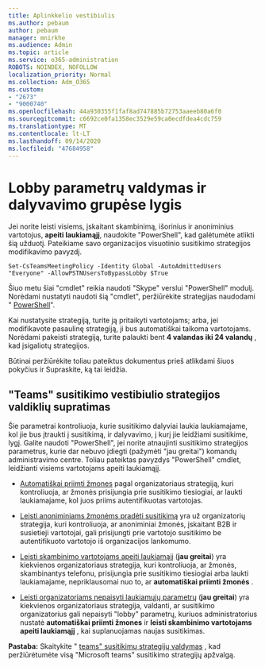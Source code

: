 ```yaml
---
title: Aplinkkelio vestibiulis
ms.author: pebaum
author: pebaum
manager: mnirkhe
ms.audience: Admin
ms.topic: article
ms.service: o365-administration
ROBOTS: NOINDEX, NOFOLLOW
localization_priority: Normal
ms.collection: Adm_O365
ms.custom:
- "2673"
- "9000740"
ms.openlocfilehash: 44a930355f1faf8ad747885b72753aaeeb80a6f0
ms.sourcegitcommit: c6692ce0fa1358ec3529e59ca0ecdfdea4cdc759
ms.translationtype: MT
ms.contentlocale: lt-LT
ms.lasthandoff: 09/14/2020
ms.locfileid: "47684958"
---
```

# <a name="control-lobby-settings-and-level-of-participation-in-teams"></a>Lobby parametrų valdymas ir dalyvavimo grupėse lygis

Jei norite leisti visiems, įskaitant skambinimą, išorinius ir anoniminius vartotojus, **apeiti laukiamąjį**, naudokite "PowerShell", kad galėtumėte atlikti šią užduotį. Pateikiame savo organizacijos visuotinio susitikimo strategijos modifikavimo pavyzdį.

`Set-CsTeamsMeetingPolicy -Identity Global -AutoAdmittedUsers "Everyone" -AllowPSTNUsersToBypassLobby $True`

Šiuo metu šiai "cmdlet" reikia naudoti "Skype" verslui "PowerShell" modulį. Norėdami nustatyti naudoti šią "cmdlet", peržiūrėkite strategijas naudodami " [PowerShell](https://docs.microsoft.com/microsoftteams/teams-powershell-overview#managing-policies-via-powershell)".

Kai nustatysite strategiją, turite ją pritaikyti vartotojams; arba, jei modifikavote pasaulinę strategiją, ji bus automatiškai taikoma vartotojams. Norėdami pakeisti strategiją, turite palaukti bent **4 valandas iki 24 valandų** , kad įsigaliotų strategijos. 

Būtinai peržiūrėkite toliau pateiktus dokumentus prieš atlikdami šiuos pokyčius ir Supraskite, ką tai leidžia.


## <a name="understanding-teams-meeting-lobby-policy-controls"></a>"Teams" susitikimo vestibiulio strategijos valdiklių supratimas

Šie parametrai kontroliuoja, kurie susitikimo dalyviai laukia laukiamajame, kol jie bus įtraukti į susitikimą, ir dalyvavimo, į kurį jie leidžiami susitikime, lygį. Galite naudoti "PowerShell", jei norite atnaujinti susitikimo strategijos parametrus, kurie dar nebuvo įdiegti (pažymėti "jau greitai") komandų administravimo centre. Toliau pateiktas pavyzdys "PowerShell" cmdlet, leidžianti visiems vartotojams apeiti laukiamąjį.

- [Automatiškai priimti žmones](https://docs.microsoft.com/microsoftteams/meeting-policies-in-teams#automatically-admit-people) pagal organizatoriaus strategiją, kuri kontroliuoja, ar žmonės prisijungia prie susitikimo tiesiogiai, ar laukti laukiamajame, kol juos priims autentifikuotas vartotojas.

- [Leisti anoniminiams žmonėms pradėti susitikimą](https://docs.microsoft.com/microsoftteams/meeting-policies-in-teams#allow-anonymous-people-to-start-a-meeting) yra už organizatorių strategija, kuri kontroliuoja, ar anoniminiai žmonės, įskaitant B2B ir susietieji vartotojai, gali prisijungti prie vartotojo susitikimo be autentifikuoto vartotojo iš organizacijos lankomumo.

- [Leisti skambinimo vartotojams apeiti laukiamąjį](https://docs.microsoft.com/microsoftteams/meeting-policies-in-teams#allow-dial-in-users-to-bypass-the-lobby-coming-soon) (**jau greitai**) yra kiekvienos organizatoriaus strategija, kuri kontroliuoja, ar žmonės, skambinantys telefonu, prisijungia prie susitikimo tiesiogiai arba laukti laukiamajame, nepriklausomai nuo to, ar **automatiškai priimti žmonės** .

- [Leisti organizatoriams nepaisyti laukiamųjų parametrų](https://docs.microsoft.com/microsoftteams/meeting-policies-in-teams#allow-organizers-to-override-lobby-settings-coming-soon) (**jau greitai**) yra kiekvienos organizatoriaus strategija, valdanti, ar susitikimo organizatorius gali nepaisyti "lobby" parametrų, kuriuos administratorius nustatė **automatiškai priimti žmones** ir **leisti skambinimo vartotojams apeiti laukiamąjį** , kai suplanuojamas naujas susitikimas.

**Pastaba:** Skaitykite " [teams" susitikimų strategijų valdymas](https://docs.microsoft.com/microsoftteams/meeting-policies-in-teams) , kad peržiūrėtumėte visą "Microsoft teams" susitikimo strategijų apžvalgą.
